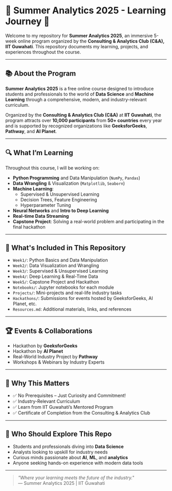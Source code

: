 # 🌟 Summer Analytics 2025 - Learning Journey 🚀

Welcome to my repository for **Summer Analytics 2025**, an immersive 5-week online program organized by the **Consulting & Analytics Club (C&A), IIT Guwahati**. This repository documents my learning, projects, and experiences throughout the course.

---

## 📚 About the Program

**Summer Analytics 2025** is a free online course designed to introduce students and professionals to the world of **Data Science** and **Machine Learning** through a comprehensive, modern, and industry-relevant curriculum.

Organized by the **Consulting & Analytics Club (C&A)** at **IIT Guwahati**, the program attracts over **10,000 participants** from **50+ countries** every year and is supported by recognized organizations like **GeeksforGeeks**, **Pathway**, and **AI Planet**.

---

## 🔍 What I’m Learning

Throughout this course, I will be working on:

- **Python Programming** and Data Manipulation (`NumPy`, `Pandas`)
- **Data Wrangling** & Visualization (`Matplotlib`, `Seaborn`)
- **Machine Learning**:
  - Supervised & Unsupervised Learning
  - Decision Trees, Feature Engineering
  - Hyperparameter Tuning
- **Neural Networks** and **Intro to Deep Learning**
- **Real-time Data Streaming**
- **Capstone Project**: Solving a real-world problem and participating in the final hackathon

---

## 🚀 What's Included in This Repository

- `Week1/`: Python Basics and Data Manipulation
- `Week2/`: Data Visualization and Wrangling
- `Week3/`: Supervised & Unsupervised Learning
- `Week4/`: Deep Learning & Real-Time Data
- `Week5/`: Capstone Project and Hackathon
- `Notebooks/`: Jupyter notebooks for each module
- `Projects/`: Mini-projects and real-life industry tasks
- `Hackathons/`: Submissions for events hosted by GeeksforGeeks, AI Planet, etc.
- `Resources.md`: Additional materials, links, and references

---

## 🏆 Events & Collaborations

- Hackathon by **GeeksforGeeks**
- Hackathon by **AI Planet**
- Real-World Industry Project by **Pathway**
- Workshops & Webinars by Industry Experts

---

## 🎯 Why This Matters

- ✅ No Prerequisites – Just Curiosity and Commitment!
- ✅ Industry-Relevant Curriculum
- ✅ Learn from IIT Guwahati’s Mentored Program
- ✅ Certificate of Completion from the Consulting & Analytics Club

---

## 🧠 Who Should Explore This Repo

- Students and professionals diving into **Data Science**
- Analysts looking to upskill for industry needs
- Curious minds passionate about **AI**, **ML**, and **analytics**
- Anyone seeking hands-on experience with modern data tools

---

> _"Where your learning meets the future of the industry."_  
> — Summer Analytics 2025 | IIT Guwahati

